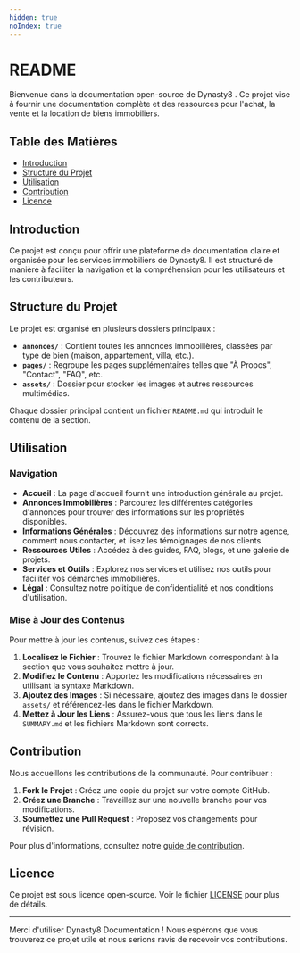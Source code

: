 ```yaml
---
hidden: true
noIndex: true
---
```


# README

Bienvenue dans la documentation open-source de Dynasty8 . Ce projet vise à fournir une documentation complète et des ressources pour l'achat, la vente et la location de biens immobiliers.

## Table des Matières

* [Introduction](./#introduction)
* [Structure du Projet](./#structure-du-projet)
* [Utilisation](./#utilisation)
* [Contribution](./#contribution)
* [Licence](./#licence)

## Introduction

Ce projet est conçu pour offrir une plateforme de documentation claire et organisée pour les services immobiliers de Dynasty8. Il est structuré de manière à faciliter la navigation et la compréhension pour les utilisateurs et les contributeurs.

## Structure du Projet

Le projet est organisé en plusieurs dossiers principaux :

* **`annonces/`** : Contient toutes les annonces immobilières, classées par type de bien (maison, appartement, villa, etc.).
* **`pages/`** : Regroupe les pages supplémentaires telles que "À Propos", "Contact", "FAQ", etc.
* **`assets/`** : Dossier pour stocker les images et autres ressources multimédias.

Chaque dossier principal contient un fichier `README.md` qui introduit le contenu de la section.

## Utilisation

### Navigation

* **Accueil** : La page d'accueil fournit une introduction générale au projet.
* **Annonces Immobilières** : Parcourez les différentes catégories d'annonces pour trouver des informations sur les propriétés disponibles.
* **Informations Générales** : Découvrez des informations sur notre agence, comment nous contacter, et lisez les témoignages de nos clients.
* **Ressources Utiles** : Accédez à des guides, FAQ, blogs, et une galerie de projets.
* **Services et Outils** : Explorez nos services et utilisez nos outils pour faciliter vos démarches immobilières.
* **Légal** : Consultez notre politique de confidentialité et nos conditions d'utilisation.

### Mise à Jour des Contenus

Pour mettre à jour les contenus, suivez ces étapes :

1. **Localisez le Fichier** : Trouvez le fichier Markdown correspondant à la section que vous souhaitez mettre à jour.
2. **Modifiez le Contenu** : Apportez les modifications nécessaires en utilisant la syntaxe Markdown.
3. **Ajoutez des Images** : Si nécessaire, ajoutez des images dans le dossier `assets/` et référencez-les dans le fichier Markdown.
4. **Mettez à Jour les Liens** : Assurez-vous que tous les liens dans le `SUMMARY.md` et les fichiers Markdown sont corrects.

## Contribution

Nous accueillons les contributions de la communauté. Pour contribuer :

1. **Fork le Projet** : Créez une copie du projet sur votre compte GitHub.
2. **Créez une Branche** : Travaillez sur une nouvelle branche pour vos modifications.
3. **Soumettez une Pull Request** : Proposez vos changements pour révision.

Pour plus d'informations, consultez notre [guide de contribution](CONTRIBUTING.md).

## Licence

Ce projet est sous licence open-source. Voir le fichier [LICENSE](LICENSE/) pour plus de détails.

***

Merci d'utiliser Dynasty8  Documentation ! Nous espérons que vous trouverez ce projet utile et nous serions ravis de recevoir vos contributions.
